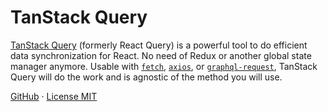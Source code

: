 # TanStack Query

[TanStack Query](https://tanstack.com/query) (formerly React Query) is a powerful tool
to do efficient data synchronization for React. No need of Redux
or another global state manager anymore. Usable with [`fetch`](https://developer.mozilla.org/en-US/docs/Web/API/Fetch_API),
[`axios`](https://github.com/axios/axios), or [`graphql-request`](https://github.com/prisma-labs/graphql-request),
TanStack Query will do the work and is agnostic of the method you will use.

[GitHub](https://github.com/TanStack/query) · [License MIT](https://github.com/TanStack/query/blob/master/LICENSE)

